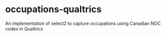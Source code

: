 # occupations-qualtrics
An implementation of select2 to capture occupations using Canadian NOC codes in Qualtrics
